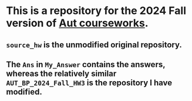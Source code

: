 # This is a repository for the 2024 Fall version of [Aut courseworks](https://github.com/courseworks).

## `source_hw` is the unmodified original repository.

## The `Ans` in `My_Answer` contains the answers, whereas the relatively similar `AUT_BP_2024_Fall_HW3` is the repository I have modified.
